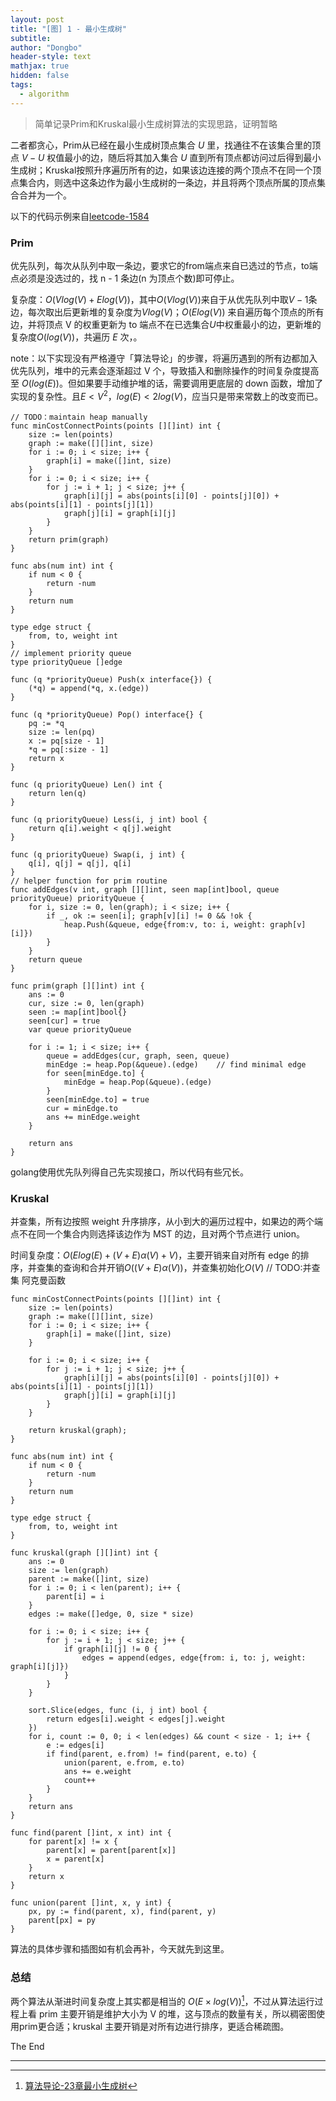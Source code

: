 ```yaml
---
layout: post
title: "[图] 1 - 最小生成树"
subtitle: 
author: "Dongbo"
header-style: text
mathjax: true
hidden: false
tags:
  - algorithm
---
```


> 简单记录Prim和Kruskal最小生成树算法的实现思路，证明暂略

二者都贪心，Prim从已经在最小生成树顶点集合 $U$ 里，找通往不在该集合里的顶点 $V-U$ 权值最小的边，随后将其加入集合 $U$ 直到所有顶点都访问过后得到最小生成树；Kruskal按照升序遍历所有的边，如果该边连接的两个顶点不在同一个顶点集合内，则选中这条边作为最小生成树的一条边，并且将两个顶点所属的顶点集合合并为一个。

以下的代码示例来自[leetcode-1584](https://leetcode.com/problems/min-cost-to-connect-all-points/)

### Prim

优先队列，每次从队列中取一条边，要求它的from端点来自已选过的节点，to端点必须是没选过的，找 n - 1 条边(n 为顶点个数)即可停止。

复杂度：$O(Vlog(V) + Elog(V))$，其中$O(Vlog(V))$来自于从优先队列中取$V-1$条边，每次取出后更新堆的复杂度为$Vlog(V)$；$O(Elog(V))$ 来自遍历每个顶点的所有边，并将顶点 V 的权重更新为 to 端点不在已选集合$U$中权重最小的边，更新堆的复杂度$O(log(V))$，共遍历 $E$ 次，。

note：以下实现没有严格遵守「算法导论」的步骤，将遍历遇到的所有边都加入优先队列，堆中的元素会逐渐超过 V 个，导致插入和删除操作的时间复杂度提高至 $O(log(E))$。但如果要手动维护堆的话，需要调用更底层的 down 函数，增加了实现的复杂性。且$E < V^2，log(E) < 2log(V)$，应当只是带来常数上的改变而已。

```
// TODO：maintain heap manually
func minCostConnectPoints(points [][]int) int {
    size := len(points)
    graph := make([][]int, size)    
    for i := 0; i < size; i++ {
        graph[i] = make([]int, size)
    }    
    for i := 0; i < size; i++ {
        for j := i + 1; j < size; j++ {
            graph[i][j] = abs(points[i][0] - points[j][0]) + abs(points[i][1] - points[j][1])
            graph[j][i] = graph[i][j]
        }
    }
    return prim(graph)
}

func abs(num int) int {
    if num < 0 {
        return -num
    }
    return num
}

type edge struct {
    from, to, weight int
}
// implement priority queue
type priorityQueue []edge

func (q *priorityQueue) Push(x interface{}) {
    (*q) = append(*q, x.(edge))
}

func (q *priorityQueue) Pop() interface{} {
    pq := *q
    size := len(pq)
    x := pq[size - 1]
    *q = pq[:size - 1]
    return x
}

func (q priorityQueue) Len() int {
    return len(q)
}

func (q priorityQueue) Less(i, j int) bool {
    return q[i].weight < q[j].weight
}

func (q priorityQueue) Swap(i, j int) {
    q[i], q[j] = q[j], q[i]
}
// helper function for prim routine
func addEdges(v int, graph [][]int, seen map[int]bool, queue priorityQueue) priorityQueue {    
    for i, size := 0, len(graph); i < size; i++ {        
        if _, ok := seen[i]; graph[v][i] != 0 && !ok {
            heap.Push(&queue, edge{from:v, to: i, weight: graph[v][i]})
        }
    }
    return queue
}

func prim(graph [][]int) int {
    ans := 0
    cur, size := 0, len(graph)
    seen := map[int]bool{}
    seen[cur] = true
    var queue priorityQueue
    
    for i := 1; i < size; i++ {
        queue = addEdges(cur, graph, seen, queue)
        minEdge := heap.Pop(&queue).(edge)    // find minimal edge
        for seen[minEdge.to] {
            minEdge = heap.Pop(&queue).(edge)
        }
        seen[minEdge.to] = true
        cur = minEdge.to
        ans += minEdge.weight        
    }
    
    return ans
}
```
golang使用优先队列得自己先实现接口，所以代码有些冗长。

### Kruskal

并查集，所有边按照 weight 升序排序，从小到大的遍历过程中，如果边的两个端点不在同一个集合内则选择该边作为 MST 的边，且对两个节点进行 union。


时间复杂度：$O(Elog(E)+(V+E)\alpha(V)+V)$，主要开销来自对所有 edge 的排序，并查集的查询和合并开销$O((V+E)\alpha(V))$，并查集初始化$O(V)$ // TODO:并查集 阿克曼函数

```
func minCostConnectPoints(points [][]int) int {
    size := len(points)
    graph := make([][]int, size)
    for i := 0; i < size; i++ {
        graph[i] = make([]int, size)
    }
    
    for i := 0; i < size; i++ {
        for j := i + 1; j < size; j++ {
            graph[i][j] = abs(points[i][0] - points[j][0]) + abs(points[i][1] - points[j][1])
            graph[j][i] = graph[i][j]
        }
    }
    
    return kruskal(graph);
}

func abs(num int) int {
    if num < 0 {
        return -num
    }
    return num
}

type edge struct {
    from, to, weight int
}

func kruskal(graph [][]int) int {
    ans := 0
    size := len(graph)
    parent := make([]int, size)
    for i := 0; i < len(parent); i++ {
        parent[i] = i
    }
    edges := make([]edge, 0, size * size)
    
    for i := 0; i < size; i++ {
        for j := i + 1; j < size; j++ {
            if graph[i][j] != 0 {
                edges = append(edges, edge{from: i, to: j, weight: graph[i][j]})
            }
        }
    }
    
    sort.Slice(edges, func (i, j int) bool {
        return edges[i].weight < edges[j].weight
    })
    for i, count := 0, 0; i < len(edges) && count < size - 1; i++ {
        e := edges[i]
        if find(parent, e.from) != find(parent, e.to) {
            union(parent, e.from, e.to)
            ans += e.weight
            count++
        }
    }
    return ans
}

func find(parent []int, x int) int {
    for parent[x] != x {
        parent[x] = parent[parent[x]]
        x = parent[x]
    }
    return x
}

func union(parent []int, x, y int) {
    px, py := find(parent, x), find(parent, y)
    parent[px] = py
}
```

算法的具体步骤和插图如有机会再补，今天就先到这里。

### 总结

两个算法从渐进时间复杂度上其实都是相当的 $O(E×log(V))$[^1]，不过从算法运行过程上看 prim 主要开销是维护大小为 V 的堆，这与顶点的数量有关，所以稠密图使用prim更合适；kruskal 主要开销是对所有边进行排序，更适合稀疏图。

The End

---------


[^1]: [算法导论-23章最小生成树]()